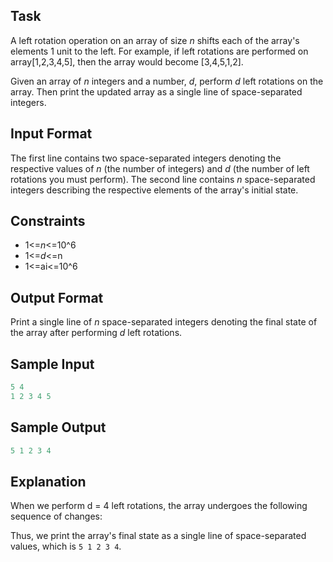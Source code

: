 ## Task
A left rotation operation on an array of size *n* shifts each of the array's elements 1 unit to the left. For example, if left rotations are performed on array[1,2,3,4,5], then the array would become [3,4,5,1,2].

Given an array of *n* integers and a number, *d*, perform *d* left rotations on the array. Then print the updated array as a single line of space-separated integers.

## Input Format

The first line contains two space-separated integers denoting the respective values of *n* (the number of integers) and *d* (the number of left rotations you must perform).
The second line contains *n* space-separated integers describing the respective elements of the array's initial state.

## Constraints
* 1<=*n*<=10^6
* 1<=*d*<=n
* 1<=ai<=10^6
## Output Format

Print a single line of *n* space-separated integers denoting the final state of the array after performing *d* left rotations.

## Sample Input
```javascript
5 4
1 2 3 4 5
```
## Sample Output
```javascript
5 1 2 3 4
```
## Explanation

When we perform d = 4 left rotations, the array undergoes the following sequence of changes:

Thus, we print the array's final state as a single line of space-separated values, which is `5 1 2 3 4`.
